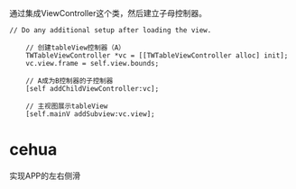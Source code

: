 通过集成ViewController这个类，然后建立子母控制器。
```
// Do any additional setup after loading the view.
    
    // 创建tableView控制器（A）
    TWTableViewController *vc = [[TWTableViewController alloc] init];
    vc.view.frame = self.view.bounds;
    
    // A成为B控制器的子控制器
    [self addChildViewController:vc];
    
    // 主视图展示tableView
    [self.mainV addSubview:vc.view];
```
# cehua
实现APP的左右侧滑
